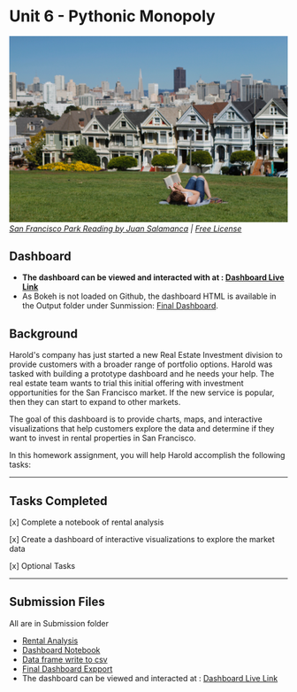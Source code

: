 # Unit 6 - Pythonic Monopoly

![San Francisco Park Reading](Images/san-francisco-park-reading.jpg)
*[San Francisco Park Reading by Juan Salamanca](https://www.pexels.com/photo/park-san-francisco-reading-61109/) | [Free License](https://www.pexels.com/photo-license/)*

## Dashboard

* **The dashboard can be viewed and interacted with at : [Dashboard Live Link](https://morjaria.github.io/UnitSixHomework/Submission/Output/dashboard.html)**
* As Bokeh is not loaded on Github, the dashboard HTML is available in the Output folder under Sunmission: [Final Dashboard](Submission/Output/dashboard.html). 

## Background

Harold's company has just started a new Real Estate Investment division to provide customers with a broader range of portfolio options. Harold was tasked with building a prototype dashboard and he needs your help. The real estate team wants to trial this initial offering with investment opportunities for the San Francisco market. If the new service is popular, then they can start to expand to other markets.

The goal of this dashboard is to provide charts, maps, and interactive visualizations that help customers explore the data and determine if they want to invest in rental properties in San Francisco.

In this homework assignment, you will help Harold accomplish the following tasks:

---

## Tasks  Completed

[x] Complete a notebook of rental analysis

[x] Create a dashboard of interactive visualizations to explore the market data

[x] Optional Tasks

---

## Submission Files

All are in Submission folder

* [Rental Analysis](Submission/rental_analysis.ipynb)
* [Dashboard Notebook](Submission/dashboard.ipynb)
* [Data frame write to csv](Submission/Output/avg_housing_units.csv)
* [Final Dashboard Expport](Submission/Output/dashboard.html) 
* The dashboard can be viewed and interacted at : [Dashboard Live Link](https://morjaria.github.io/UnitSixHomework/Submission/Output/dashboard.html)


